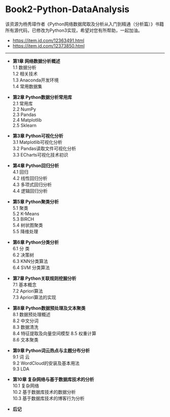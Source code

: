 # Book2-Python-DataAnalysis

该资源为杨秀璋作者《Python网络数据爬取及分析从入门到精通（分析篇）》书籍所有源代码，已修改为Python3实现，希望对您有所帮助，一起加油。

- https://item.jd.com/12363491.html
- https://item.jd.com/12373850.html

---

- **第1章 网络数据分析概述** <br />
1.1 数据分析 <br />
1.2 相关技术 <br />
1.3 Anaconda开发环境 <br />
1.4 常用数据集 <br />

- **第2章 Python数据分析常用库**  <br />
2.1 常用库 <br />
2.2 NumPy <br />
2.3 Pandas <br />
2.4 Matplotlib <br />
2.5 Sklearn <br />

- **第3章 Python可视化分析**  <br /> 
3.1 Matplotlib可视化分析 <br /> 
3.2 Pandas读取文件可视化分析 <br /> 
3.3 ECharts可视化技术初识 <br /> 

- **第4章 Python回归分析** <br /> 
4.1 回归 <br /> 
4.2 线性回归分析 <br /> 
4.3 多项式回归分析 <br /> 
4.4 逻辑回归分析 <br /> 

- **第5章 Python聚类分析** <br /> 
5.1 聚类 <br /> 
5.2 K-Means  <br /> 
5.3 BIRCH  <br /> 
5.4 树状图聚类 <br /> 
5.5 降维处理  <br /> 

- **第6章 Python分类分析**  <br /> 
6.1 分 类  <br /> 
6.2 决策树  <br /> 
6.3 KNN分类算法  <br /> 
6.4 SVM 分类算法  <br /> 


- **第7章 Python关联规则挖掘分析** <br /> 
7.1 基本概念 <br /> 
7.2 Apriori算法 <br /> 
7.3 Apriori算法的实现 <br /> 

- **第8章 Python数据预处理及文本聚类** <br /> 
8.1 数据预处理概述 <br /> 
8.2 中文分词 <br /> 
8.3 数据清洗 <br /> 
8.4 特征提取及向量空间模型
8.5 权重计算 <br /> 
8.6 文本聚类 <br /> 

- **第9章 Python词云热点与主题分布分析** <br /> 
9.1 词 云 <br /> 
9.2 WordCloud的安装及基本用法 <br /> 
9.3 LDA <br /> 

- **第10章 复杂网络与基于数据库技术的分析** <br /> 
10.1 复杂网络 <br /> 
10.2 基于数据库技术的数据分析 <br /> 
10.3 基于数据库技术的博客行为分析 <br /> 

- **后记**
